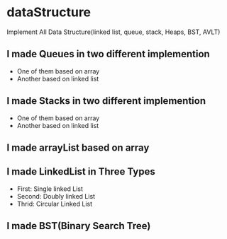# dataStructure
Implement All Data Structure(linked list, queue, stack, Heaps, BST, AVLT)

## I made Queues in two different implemention
 - One of them based on array
 - Another based on linked list


 ## I made Stacks in two different implemention
 - One of them based on array
 - Another based on linked list


 ## I made arrayList based on array


 ## I made LinkedList in Three Types 
 - First: Single linked List 
 - Second: Doubly linked List
 - Thrid: Circular Linked List


 ## I made BST(Binary Search Tree)
